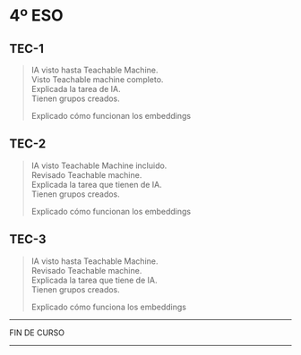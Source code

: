 # 4º ESO #

## TEC-1 ##

> IA visto hasta Teachable Machine. <br>
> Visto Teachable machine completo. <br>
> Explicada la tarea de IA. <br> 
> Tienen grupos creados.
>
> Explicado cómo funcionan los embeddings

## TEC-2 ##

> IA visto Teachable Machine incluido.<br>
> Revisado Teachable machine. <br>
> Explicada la tarea que tienen de IA. <br>
> Tienen grupos creados.
> 
> Explicado cómo funcionan los embeddings

## TEC-3 ##

> IA visto hasta Teachable Machine. <br>
> Revisado Teachable machine. <br>
> Explicada la tarea que tiene de IA. <br>
> Tienen grupos creados. 
>
> Explicado cómo funciona los embeddings

____
FIN DE CURSO
____